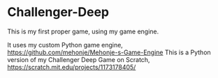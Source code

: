 # Challenger-Deep
This is my first proper game, using my game engine.

It uses my custom Python game engine, https://github.com/mehonje/Mehonje-s-Game-Engine
This is a Python version of my Challenger Deep Game on Scratch, https://scratch.mit.edu/projects/1173178405/
